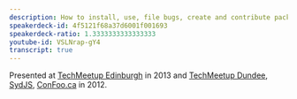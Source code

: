 ```yaml
---
description: How to install, use, file bugs, create and contribute packages to Homebrew with some history of the project along the way.
speakerdeck-id: 4f5121f68a37d6001f001693
speakerdeck-ratio: 1.3333333333333333
youtube-id: VSLNrap-gY4
transcript: true
---
```

Presented at [TechMeetup Edinburgh](http://techmeetup.co.uk/) in 2013 and [TechMeetup Dundee](https://web.archive.org/web/20140709073603/http://www.eventbrite.co.uk/e/techmeetup-dundee-tickets-4890087383), [SydJS](http://www.sydjs.com), [ConFoo.ca](https://confoo.ca) in 2012.

